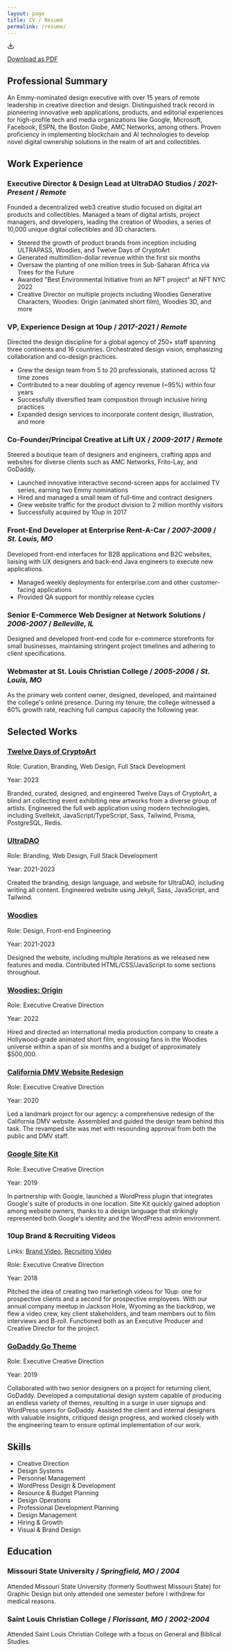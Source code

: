 ```yaml
---
layout: page
title: CV / Résumé
permalink: /resume/
---
```


<p>

<svg class="feather feather-download inline" fill="none" height="16" stroke="currentColor" stroke-linecap="round" stroke-linejoin="round" stroke-width="2" viewBox="0 0 24 24" width="16" xmlns="http://www.w3.org/2000/svg"><path d="M21 15v4a2 2 0 0 1-2 2H5a2 2 0 0 1-2-2v-4"/><polyline points="7 10 12 15 17 10"/><line x1="12" x2="12" y1="15" y2="3"/></svg>

<a class="inline" href="/assets/downloads/chris-wallace-web3-blockchain-creative-director.pdf" download> Download as PDF</a>

</p>

## Professional Summary

<p class="sub-heading">An Emmy-nominated design executive with over 15 years of remote leadership in creative direction and design. Distinguished track record in pioneering innovative web applications, products, and editorial experiences for high-profile tech and media organizations like Google, Microsoft, Facebook, ESPN, the Boston Globe, AMC Networks, among others. Proven proficiency in implementing blockchain and AI technologies to develop novel digital ownership solutions in the realm of art and collectibles.</p>

## Work Experience

### Executive Director & Design Lead at UltraDAO Studios / _2021-Present_ / _Remote_

Founded a decentralized web3 creative studio focused on digital art products and collectibles. Managed a team of digital artists, project managers, and developers, leading the creation of Woodies, a series of 10,000 unique digital collectibles and 3D characters.

- Steered the growth of product brands from inception including ULTRAPASS, Woodies, and Twelve Days of CryptoArt
- Generated multimillion-dollar revenue within the first six months
- Oversaw the planting of one million trees in Sub-Saharan Africa via Trees for the Future
- Awarded "Best Environmental Initiative from an NFT project" at NFT NYC 2022
- Creative Director on multiple projects including Woodies Generative Characters, Woodies: Origin (animated short film), Woodies 3D, and more

### VP, Experience Design at 10up / _2017-2021_ / _Remote_

Directed the design discipline for a global agency of 250+ staff spanning three continents and 16 countries. Orchestrated design vision, emphasizing collaboration and co-design practices.

- Grew the design team from 5 to 20 professionals, stationed across 12 time zones
- Contributed to a near doubling of agency revenue (~95%) within four years
- Successfully diversified team composition through inclusive hiring practices
- Expanded design services to incorporate content design, illustration, and more

### Co-Founder/Principal Creative at Lift UX / _2009-2017_ / _Remote_

Steered a boutique team of designers and engineers, crafting apps and websites for diverse clients such as AMC Networks, Frito-Lay, and GoDaddy.

- Launched innovative interactive second-screen apps for acclaimed TV series, earning two Emmy nominations
- Hired and managed a small team of full-time and contract designers
- Grew website traffic for the product division to 2 million monthly visitors
- Successfully acquired by 10up in 2017

### Front-End Developer at Enterprise Rent-A-Car / _2007-2009_ / _St. Louis, MO_

Developed front-end interfaces for B2B applications and B2C websites, liaising with UX designers and back-end Java engineers to execute new applications.

- Managed weekly deployments for enterprise.com and other customer-facing applications
- Provided QA support for monthly release cycles

### Senior E-Commerce Web Designer at Network Solutions / _2006-2007_ / _Belleville, IL_

Designed and developed front-end code for e-commerce storefronts for small businesses, maintaining stringent project timelines and adhering to client specifications.

### Webmaster at St. Louis Christian College / _2005-2006_ / _St. Louis, MO_

As the primary web content owner, designed, developed, and maintained the college's online presence. During my tenure, the college witnessed a 60% growth rate, reaching full campus capacity the following year.

## Selected Works

### [Twelve Days of CryptoArt](https://twelvedays.ultradao.org)

<p class="mb-0">Role: Curation, Branding, Web Design, Full Stack Development</p>
<p>Year: 2023</p>

Branded, curated, designed, and engineered Twelve Days of CryptoArt, a blind art collecting event exhibiting new artworks from a diverse group of artists. Engineered the full web application using modern technologies, including Sveltekit, JavaScript/TypeScript, Sass, Tailwind, Prisma, PostgreSQL, Redis.

### [UltraDAO](https://ultradao.org)

<p class="mb-0">Role: Branding, Web Design, Full Stack Development</p>
<p>Year: 2021-2023</p>

Created the branding, design language, and website for UltraDAO, including writing all content. Engineered website using Jekyll, Sass, JavaScript, and Tailwind.

### [Woodies](https://woodiesofficial.com)

<p class="mb-0">Role: Design, Front-end Engineering</p>
<p>Year: 2021-2023</p>

Designed the website, including multiple iterations as we released new features and media. Contributed HTML/CSS/JavaScript to some sections throughout.

### [Woodies: Origin](https://www.youtube.com/watch?v=encMCWoBc3o)

<p class="mb-0">Role: Executive Creative Direction</p>
<p>Year: 2022</p>

Hired and directed an international media production company to create a Hollywood-grade animated short film, engrossing fans in the Woodies universe within a span of six months and a budget of approximately $500,000.

### [California DMV Website Redesign](https://dmv.ca.gov)

<p class="mb-0">Role: Executive Creative Direction</p>
<p>Year: 2020</p>

Led a landmark project for our agency: a comprehensive redesign of the California DMV website. Assembled and guided the design team behind this task. The revamped site was met with resounding approval from both the public and DMV staff.

### [Google Site Kit](https://sitekit.withgoogle.com)

<p class="mb-0">Role: Executive Creative Direction</p>
<p>Year: 2019</p>

In partnership with Google, launched a WordPress plugin that integrates Google's suite of products in one location. Site Kit quickly gained adoption among website owners, thanks to a design language that strikingly represented both Google's identity and the WordPress admin environment.

### 10up Brand & Recruiting Videos

<p class="mb-0">Links: <a href="(https://vimeo.com/284765957">Brand Video</a>, <a href="https://vimeo.com/284768433">Recruiting Video</a></p>
<p class="mb-0">Role: Executive Creative Direction</p>
<p>Year: 2018</p>

Pitched the idea of creating two marketingh videos for 10up: one for prospective clients and a second for prospective employees. With our annual company meetup in Jackson Hole, Wyoming as the backdrop, we flew a video crew, key client stakeholders, and team members out to film interviews and B-roll. Functioned both as an Executive Producer and Creative Director for the project.

### [GoDaddy Go Theme](https://www.godaddy.com/wordpress-themes)

<p class="mb-0">Role: Executive Creative Direction</p>
<p>Year: 2019</p>

Collaborated with two senior designers on a project for returning client, GoDaddy. Developed a computational design system capable of producing an endless variety of themes, resulting in a surge in user signups and WordPress users for GoDaddy. Assisted the client and internal designers with valuable insights, critiqued design progress, and worked closely with the engineering team to ensure optimal implementation of our work.

## Skills

- Creative Direction
- Design Systems
- Personnel Management
- WordPress Design & Development
- Resource & Budget Planning
- Design Operations
- Professional Development Planning
- Design Management
- Hiring & Growth
- Visual & Brand Design

## Education

### Missouri State University / _Springfield, MO_ / _2004_

Attended Missouri State University (formerly Southwest Missouri State) for Graphic Design but only attended one semester before I withdrew for medical reasons.

### Saint Louis Christian College / _Florissant, MO_ / _2002-2004_

Attended Saint Louis Christian College with a focus on General and Biblical Studies.
